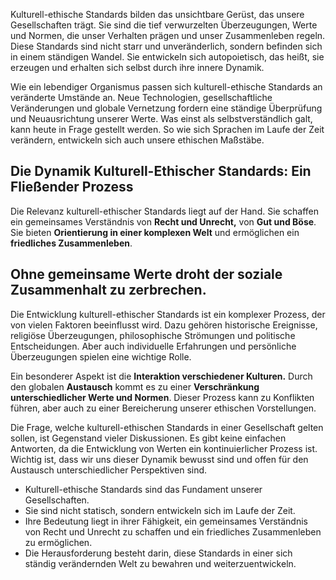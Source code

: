 Kulturell-ethische Standards bilden das unsichtbare Gerüst, das unsere Gesellschaften trägt. Sie sind die tief verwurzelten Überzeugungen, Werte und Normen, die unser Verhalten prägen und unser Zusammenleben regeln. Diese Standards sind nicht starr und unveränderlich, sondern befinden sich in einem ständigen Wandel. Sie entwickeln sich autopoietisch, das heißt, sie erzeugen und erhalten sich selbst durch ihre innere Dynamik.

Wie ein lebendiger Organismus passen sich kulturell-ethische Standards an veränderte Umstände an. Neue Technologien, gesellschaftliche Veränderungen und globale Vernetzung fordern eine ständige Überprüfung und Neuausrichtung unserer Werte. Was einst als selbstverständlich galt, kann heute in Frage gestellt werden. So wie sich Sprachen im Laufe der Zeit verändern, entwickeln sich auch unsere ethischen Maßstäbe.

## Die Dynamik Kulturell-Ethischer Standards: Ein Fließender Prozess

Die Relevanz kulturell-ethischer Standards liegt auf der Hand. Sie schaffen ein gemeinsames Verständnis von **Recht und Unrecht,** von **Gut und Böse**. Sie bieten **Orientierung in einer komplexen Welt** und ermöglichen ein **friedliches Zusammenleben**. 

## Ohne gemeinsame Werte droht der soziale Zusammenhalt zu zerbrechen.

Die Entwicklung kulturell-ethischer Standards ist ein komplexer Prozess, der von vielen Faktoren beeinflusst wird. Dazu gehören historische Ereignisse, religiöse Überzeugungen, philosophische Strömungen und politische Entscheidungen. Aber auch individuelle Erfahrungen und persönliche Überzeugungen spielen eine wichtige Rolle.

Ein besonderer Aspekt ist die **Interaktion verschiedener Kulturen.** Durch den globalen **Austausch** kommt es zu einer **Verschränkung unterschiedlicher Werte und Normen**. Dieser Prozess kann zu Konflikten führen, aber auch zu einer Bereicherung unserer ethischen Vorstellungen.

Die Frage, welche kulturell-ethischen Standards in einer Gesellschaft gelten sollen, ist Gegenstand vieler Diskussionen. Es gibt keine einfachen Antworten, da die Entwicklung von Werten ein kontinuierlicher Prozess ist. Wichtig ist, dass wir uns dieser Dynamik bewusst sind und offen für den Austausch unterschiedlicher Perspektiven sind.

* Kulturell-ethische Standards sind das Fundament unserer Gesellschaften.   
* Sie sind nicht statisch, sondern entwickeln sich im Laufe der Zeit.  
* Ihre Bedeutung liegt in ihrer Fähigkeit, ein gemeinsames Verständnis von Recht und Unrecht zu schaffen und ein friedliches Zusammenleben zu ermöglichen.   
* Die Herausforderung besteht darin, diese Standards in einer sich ständig verändernden Welt zu bewahren und weiterzuentwickeln.

